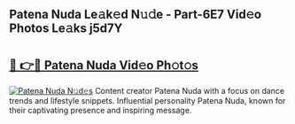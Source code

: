## Patena Nuda Le𝚊k𝚎d N𝚞𝚍e - Part-6E7 Vid𝚎o Photos Le𝚊ks j5d7Y

# <h2><a href="http://fbf3ox.evod.top/?m=Patena+Nuda">🔗 👉🔴 Patena Nuda Vid𝚎o Ph𝚘t𝚘s</a></h2>

[![Patena Nuda N𝚞d𝚎s](https://i.imgur.com/8V9OHl7.gif)](http://fbf3ox.evod.top/?m=Patena+Nuda)
Content creator Patena Nuda with a focus on dance trends and lifestyle snippets. Influential personality Patena Nuda, known for their captivating presence and inspiring message. 
